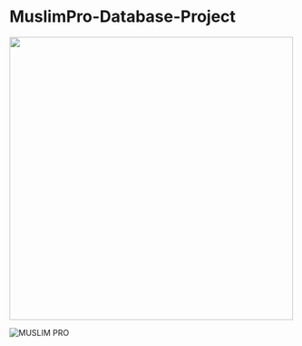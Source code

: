# MuslimPro-Database-Project


<img src="https://img.vim-cn.com/83/7f1d37712b1eeda662c6532c8e4ef9852102f3.gif?raw=true" width="500px">

![MUSLIM PRO](https://img.vim-cn.com/83/7f1d37712b1eeda662c6532c8e4ef9852102f3.gif)
